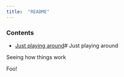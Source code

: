 ```yaml
---
title:  "README"
---
```


<!-- DO NOT EDIT THIS FILE in docs.  It is autogenerated from the non-doc version -->

### Contents
- [Just playing around](#just-playing-around)# Just playing around

Seeing how things work

Foo!
